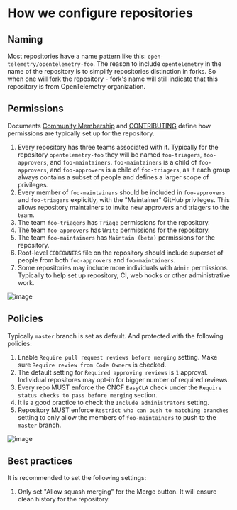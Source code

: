 # How we configure repositories

## Naming

Most repositories have a name pattern like this:
`open-telemetry/opentelemetry-foo`. The reason to include `opentelemetry` in the
name of the repository is to simplify repositories distinction in forks. So when
one will fork the repository - fork's name will still indicate that this
repository is from OpenTelemetry organization.

## Permissions

Documents [Community Membership](../community-membership.md) and
[CONTRIBUTING](../CONTRIBUTING.md) define how permissions are typically set up
for the repository.

1. Every repository has three teams associated with it. Typically for the
   repository `opentelemetry-foo` they will be named `foo-triagers`, `foo-approvers`,
   and `foo-maintainers`. `foo-maintainers` is a child of `foo-approvers`, and 
   `foo-approvers` is a child of `foo-triagers`, as it each group always contains 
   a subset of people and defines a larger scope of privileges.
2. Every member of `foo-maintainers` should be included in
   `foo-approvers` and `foo-triagers` explicitly, with the "Maintainer" GitHub 
   privileges. This allows repository maintainers to invite new approvers and 
   triagers to the team.
3. The team `foo-triagers` has `Triage` permissions for the repository.
4. The team `foo-approvers` has `Write` permissions for the repository.
5. The team `foo-maintainers` has `Maintain (beta)` permissions for the
   repository.
6. Root-level `CODEOWNERS` file on the repository should include superset of
   people from both `foo-approvers` and `foo-maintainers`.
7. Some repositories may include more individuals with `Admin` permissions.
   Typically to help set up repository, CI, web hooks or other administrative
   work.

![image](https://user-images.githubusercontent.com/9950081/57563719-d7b6b300-7355-11e9-9ebb-3c4f549336bc.png)

## Policies

Typically `master` branch is set as default. And protected with the following
policies:

1. Enable `Require pull request reviews before merging` setting. Make sure
   `Require review from Code Owners` is checked.
2. The default setting for `Required approving reviews` is `1` approval. Individual 
   repositores may opt-in for bigger number of required reviews.
3. Every repo MUST enforce the CNCF `EasyCLA` check under the
   `Require status checks to pass before merging` section.
4. It is a good practice to check the `Include administrators` setting.
5. Repository MUST enforce `Restrict who can push to matching branches` setting
   to only allow the members of `foo-maintainers` to push to the `master`
   branch.

![image](https://user-images.githubusercontent.com/9950081/57563714-c5d51000-7355-11e9-80c8-68374e2de2f6.png)

## Best practices

It is recommended to set the following settings:

1. Only set "Allow squash merging" for the Merge button. It will ensure clean
   history for the repository.
